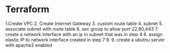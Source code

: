 # Terraform
 1.Create VPC
 2. Create Internet Gateway
 3. custom route table
 4. subnet
 5. associate subnet with route table
 6. sec group to allow port 22,80,443
 7. create a network interface with an ip in subnet that was in step 4
 8. assign elastic IP to network interface created  in step 7
 9.  9. create a ubutnu server with apache2 enabled
